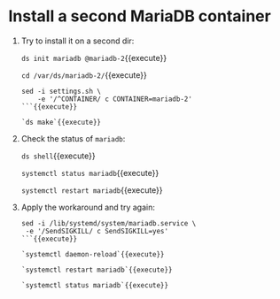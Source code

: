 # Install a second MariaDB container

1. Try to install it on a second dir:

   `ds init mariadb @mariadb-2`{{execute}}
   
   `cd /var/ds/mariadb-2/`{{execute}}
   
   ```
   sed -i settings.sh \
       -e '/^CONTAINER/ c CONTAINER=mariadb-2'
   ```{{execute}}
   
   `ds make`{{execute}}
   
2. Check the status of `mariadb`:

   `ds shell`{{execute}}
   
   `systemctl status mariadb`{{execute}}
   
   `systemctl restart mariadb`{{execute}}
   
3. Apply the workaround and try again:

   ```
   sed -i /lib/systemd/system/mariadb.service \
    -e '/SendSIGKILL/ c SendSIGKILL=yes'
   ```{{execute}}

   `systemctl daemon-reload`{{execute}}
   
   `systemctl restart mariadb`{{execute}}
   
   `systemctl status mariadb`{{execute}}
   
